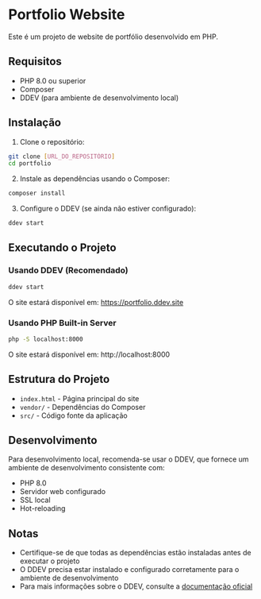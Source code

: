 # Portfolio Website

Este é um projeto de website de portfólio desenvolvido em PHP.

## Requisitos

- PHP 8.0 ou superior
- Composer
- DDEV (para ambiente de desenvolvimento local)

## Instalação

1. Clone o repositório:
```bash
git clone [URL_DO_REPOSITÓRIO]
cd portfolio
```

2. Instale as dependências usando o Composer:
```bash
composer install
```

3. Configure o DDEV (se ainda não estiver configurado):
```bash
ddev start
```

## Executando o Projeto

### Usando DDEV (Recomendado)
```bash
ddev start
```
O site estará disponível em: https://portfolio.ddev.site

### Usando PHP Built-in Server
```bash
php -S localhost:8000
```
O site estará disponível em: http://localhost:8000

## Estrutura do Projeto

- `index.html` - Página principal do site
- `vendor/` - Dependências do Composer
- `src/` - Código fonte da aplicação

## Desenvolvimento

Para desenvolvimento local, recomenda-se usar o DDEV, que fornece um ambiente de desenvolvimento consistente com:
- PHP 8.0
- Servidor web configurado
- SSL local
- Hot-reloading

## Notas

- Certifique-se de que todas as dependências estão instaladas antes de executar o projeto
- O DDEV precisa estar instalado e configurado corretamente para o ambiente de desenvolvimento
- Para mais informações sobre o DDEV, consulte a [documentação oficial](https://ddev.readthedocs.io/) 